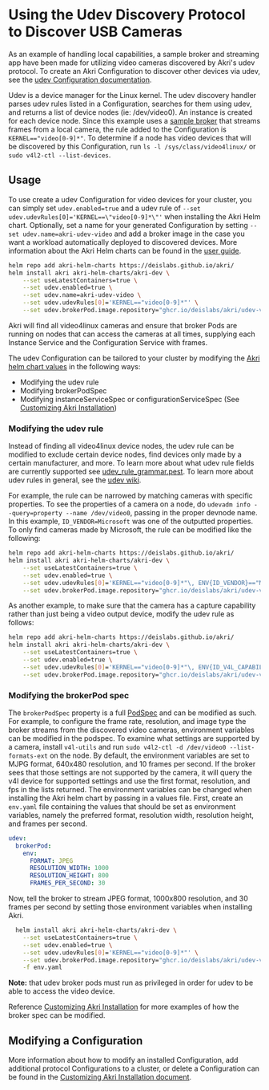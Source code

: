 # Using the Udev Discovery Protocol to Discover USB Cameras
As an example of handling local capabilities, a sample broker and streaming app have been made for utilizing video cameras discovered by Akri's udev protocol. To create an Akri Configuration to discover other devices via udev, see the [udev Configuration documentation](./udev-configuration.md). 

Udev is a device manager for the Linux kernel. The udev discovery handler parses udev rules listed in a Configuration, searches for them using udev, and returns a list of device nodes (ie: /dev/video0). An instance is created for each device node. Since this example uses a [sample broker](../samples/brokers/udev-video-broker) that streams frames from a local camera, the rule added to the Configuration is `KERNEL=="video[0-9]*"`. To determine if a node has video devices that will be discovered by this Configuration, run `ls -l /sys/class/video4linux/` or `sudo v4l2-ctl --list-devices`. 

## Usage
To use create a udev Configuration for video devices for your cluster, you can simply set `udev.enabled=true` and a udev rule of `--set udev.udevRules[0]='KERNEL==\"video[0-9]*\"'` when installing the Akri Helm chart. Optionally, set a name for your generated Configuration by setting `--set udev.name=akri-udev-video` and add a broker image in the case you want a workload automatically deployed to discovered devices. More information about the Akri Helm charts can be found in the [user guide](./user-guide.md#understanding-akri-helm-charts).
```bash
helm repo add akri-helm-charts https://deislabs.github.io/akri/
helm install akri akri-helm-charts/akri-dev \
    --set useLatestContainers=true \
    --set udev.enabled=true \
    --set udev.name=akri-udev-video \
    --set udev.udevRules[0]='KERNEL=="video[0-9]*"' \
    --set udev.brokerPod.image.repository="ghcr.io/deislabs/akri/udev-video-broker:latest-dev"
```

Akri will find all video4linux cameras and ensure that broker Pods are running on nodes that can access the cameras at all times, supplying each Instance Service and the Configuration Service with frames.

The udev Configuration can be tailored to your cluster by modifying the [Akri helm chart values](../deployment/helm/values.yaml) in the following ways:

* Modifying the udev rule
* Modifying brokerPodSpec
* Modifying instanceServiceSpec or configurationServiceSpec (See [Customizing Akri Installation](./customizing-akri-installation.md#modifying-instanceservicespec-or-configurationservicespec))

### Modifying the udev rule
Instead of finding all video4linux device nodes, the udev rule can be modified to exclude certain device nodes, find devices only made by a certain manufacturer, and more. To learn more about what udev rule fields are currently supported see [udev_rule_grammar.pest](../agent/src/protocols/udev/udev_rule_grammar.pest). To learn more about udev rules in general, see the [udev wiki](https://wiki.archlinux.org/index.php/Udev). 

For example, the rule can be narrowed by matching cameras with specific properties. To see the properties of a camera on a node, do `udevadm info --query=property --name /dev/video0`, passing in the proper devnode name. In this example, `ID_VENDOR=Microsoft` was one of the outputted properties. To only find cameras made by Microsoft, the rule can be modified like the following:
```bash
helm repo add akri-helm-charts https://deislabs.github.io/akri/
helm install akri akri-helm-charts/akri-dev \
    --set useLatestContainers=true \
    --set udev.enabled=true \
    --set udev.udevRules[0]='KERNEL=="video[0-9]*"\, ENV{ID_VENDOR}=="Microsoft"' \
    --set udev.brokerPod.image.repository="ghcr.io/deislabs/akri/udev-video-broker:latest-dev"
```

As another example, to make sure that the camera has a capture capability rather than just being a video output device, modify the udev rule as follows: 
```bash
helm repo add akri-helm-charts https://deislabs.github.io/akri/
helm install akri akri-helm-charts/akri-dev \
    --set useLatestContainers=true \
    --set udev.enabled=true \
    --set udev.udevRules[0]='KERNEL=="video[0-9]*"\, ENV{ID_V4L_CAPABILITIES}=="*:capture:*"' \
    --set udev.brokerPod.image.repository="ghcr.io/deislabs/akri/udev-video-broker:latest-dev"
```

### Modifying the brokerPod spec
The `brokerPodSpec` property is a full [PodSpec](https://kubernetes.io/docs/reference/generated/kubernetes-api/v1.18/#podspec-v1-core) and can be modified as such.  For example, to configure the frame rate, resolution, and image type the broker streams from the discovered video cameras, environment variables can be modified in the podspec. To examine what settings are supported by a camera, install `v4l-utils` and run `sudo v4l2-ctl -d /dev/video0 --list-formats-ext` on the node. By default, the environment variables are set to MJPG format, 640x480 resolution, and 10 frames per second. If the broker sees that those settings are not supported by the camera, it will query the v4l device for supported settings and use the first format, resolution, and fps in the lists returned. The environment variables can be changed when installing the Akri helm chart by passing in a values file. First, create an `env.yaml` file containing the values that should be set as environment variables, namely the preferred format, resolution width, resolution height, and frames per second.
```yaml
udev:
  brokerPod:
    env:
      FORMAT: JPEG
      RESOLUTION_WIDTH: 1000
      RESOLUTION_HEIGHT: 800
      FRAMES_PER_SECOND: 30
```
Now, tell the broker to stream JPEG format, 1000x800 resolution, and 30 frames per second by setting those environment variables when installing Akri.
```bash
  helm install akri akri-helm-charts/akri-dev \
    --set useLatestContainers=true \
    --set udev.enabled=true \
    --set udev.udevRules[0]='KERNEL=="video[0-9]*"' \
    --set udev.brokerPod.image.repository="ghcr.io/deislabs/akri/udev-video-broker:latest-dev" \
    -f env.yaml
```

**Note:** that udev broker pods must run as privileged in order for udev to be able to access the video device.

Reference [Customizing Akri Installation](./customizing-akri-installation.md#modifying-the-brokerpodspec) for more examples of how the broker spec can be modified. 

## Modifying a Configuration
More information about how to modify an installed Configuration, add additional protocol Configurations to a cluster, or delete a Configuration can be found in the [Customizing Akri Installation document](./customizing-akri-installation.md).